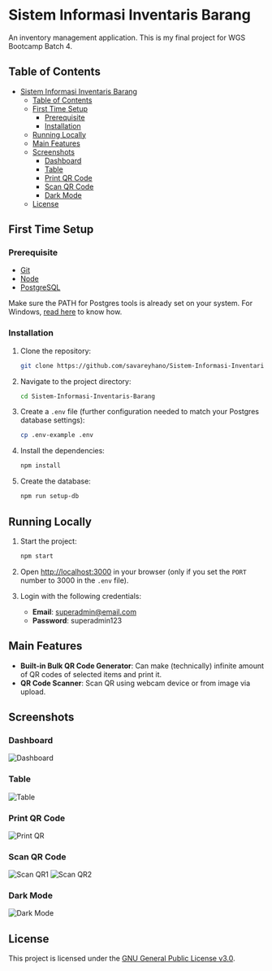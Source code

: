 # Sistem Informasi Inventaris Barang

An inventory management application. This is my final project for WGS Bootcamp Batch 4.

## Table of Contents

- [Sistem Informasi Inventaris Barang](#sistem-informasi-inventaris-barang)
  - [Table of Contents](#table-of-contents)
  - [First Time Setup](#first-time-setup)
    - [Prerequisite](#prerequisite)
    - [Installation](#installation)
  - [Running Locally](#running-locally)
  - [Main Features](#main-features)
  - [Screenshots](#screenshots)
    - [Dashboard](#dashboard)
    - [Table](#table)
    - [Print QR Code](#print-qr-code)
    - [Scan QR Code](#scan-qr-code)
    - [Dark Mode](#dark-mode)
  - [License](#license)

## First Time Setup

### Prerequisite

- [Git](https://git-scm.com/downloads)
- [Node](https://nodejs.org/en/download/current)
- [PostgreSQL](https://www.postgresql.org/download/)

Make sure the PATH for Postgres tools is already set on your system. For Windows, [read here](https://www.commandprompt.com/education/how-to-set-windows-path-for-postgres-tools/) to know how.

### Installation

1. Clone the repository:

   ```bash
   git clone https://github.com/savareyhano/Sistem-Informasi-Inventaris-Barang.git
   ```

2. Navigate to the project directory:

   ```bash
   cd Sistem-Informasi-Inventaris-Barang
   ```

3. Create a `.env` file (further configuration needed to match your Postgres database settings):

   ```bash
   cp .env-example .env
   ```

4. Install the dependencies:

   ```bash
   npm install
   ```

5. Create the database:

   ```bash
   npm run setup-db
   ```

## Running Locally

1. Start the project:

   ```bash
   npm start
   ```

2. Open [http://localhost:3000](http://localhost:3000) in your browser (only if you set the `PORT` number to 3000 in the `.env` file).

3. Login with the following credentials:
   - **Email**: superadmin@email.com
   - **Password**: superadmin123

## Main Features

- **Built-in Bulk QR Code Generator**: Can make (technically) infinite amount of QR codes of selected items and print it.
- **QR Code Scanner**: Scan QR using webcam device or from image via upload.

## Screenshots

### Dashboard

![Dashboard](https://user-images.githubusercontent.com/32730327/273454645-93f713e4-ae39-46f9-8557-5403794b8104.png)

### Table

![Table](https://user-images.githubusercontent.com/32730327/273454711-420e7794-6de7-4a96-bd93-51c745c4e983.png)

### Print QR Code

![Print QR](https://user-images.githubusercontent.com/32730327/273454740-4a5de934-0a78-47ca-b92d-11419febe76f.png)

### Scan QR Code

![Scan QR1](https://user-images.githubusercontent.com/32730327/273454801-d9c2f9e0-5ee1-4708-8283-656e787ce9f2.png)
![Scan QR2](https://user-images.githubusercontent.com/32730327/273454805-ca0edc90-de09-4def-a2fa-9fa7cfe7dfb0.png)

### Dark Mode

![Dark Mode](https://user-images.githubusercontent.com/32730327/273454814-4f1d843c-59bf-4469-bb28-92ebf73f9caa.png)

## License

This project is licensed under the [GNU General Public License v3.0](https://github.com/savareyhano/Sistem-Informasi-Inventaris-Barang/blob/main/LICENSE).
